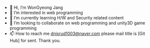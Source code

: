 - 👋 Hi, I’m WonGyeong Jang
- 👀 I’m interested in web programming
- 🌱 I’m currently learning H/W and Security related content
- 💞️ I’m looking to collaborate on web programming and unity3D game programming
- 📫 How to reach me dnjsrud1003@naver.com please mail title is [Git Hub] for sent. Thank you.

<!---
dnjsrud1003/dnjsrud1003 is a ✨ special ✨ repository because its `README.md` (this file) appears on your GitHub profile.
You can click the Preview link to take a look at your changes.
--->
